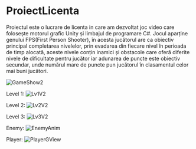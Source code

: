 # ProiectLicenta

Proiectul este o lucrare de licenta in care am dezvoltat joc video care folosește motorul grafic Unity și limbajul de programare C#. Jocul aparține genului FPS(First Person Shooter), în acesta jucătorul are ca  obiectiv principal completarea nivelelor, prin evadarea din fiecare nivel în perioada de timp alocată, aceste nivele conțin inamici și obstacole care oferă diferite nivele de dificultate pentru jucător iar adunarea de puncte este obiectiv secundar, unde numărul mare de puncte pun jucătorul în clasamentul celor mai buni jucători.

![GameShow2](https://github.com/UniversityProjectsGA/ProiectLicenta/assets/63007797/889b27e4-3c90-42f1-a350-db0672f6bbfa)

Level 1:
![Lv1V2](https://github.com/UniversityProjectsGA/ProiectLicenta/assets/63007797/ec41ba4c-e657-4272-be41-f33806cb9620)

Level 2:
![Lv2V2](https://github.com/UniversityProjectsGA/ProiectLicenta/assets/63007797/739adfb0-4330-4eea-a3ba-7b33a71df075)

Level 3:
![Lv3V2](https://github.com/UniversityProjectsGA/ProiectLicenta/assets/63007797/584c55e0-7c8a-45cb-82d4-628a93502de7)

Enemy:
![EnemyAnim](https://github.com/UniversityProjectsGA/ProiectLicenta/assets/63007797/cf68056d-3118-4520-af9e-9e8afb32e6a2)

Player:
![PlayerGView](https://github.com/UniversityProjectsGA/ProiectLicenta/assets/63007797/93b43b52-6ceb-40d1-b218-525c5a021b6c)
